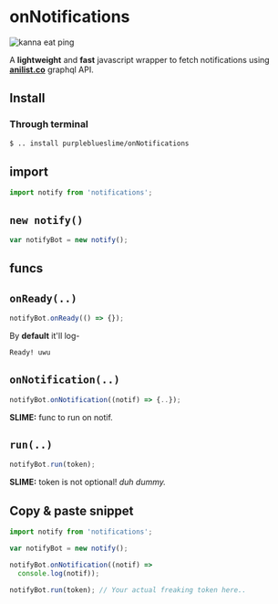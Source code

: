 # onNotifications 
![kanna eat ping](https://user-images.githubusercontent.com/84064124/233832194-41d83ead-f9b2-4a49-b4ce-f45f4d48387c.gif)

A **lightweight** and **fast** javascript wrapper to fetch notifications using [**anilist.co**](https://anilist.co) graphql API.

## Install
### Through terminal
```sh
$ .. install purpleblueslime/onNotifications
```
## import
```js
import notify from 'notifications';
```
## `new notify()`
```js
var notifyBot = new notify();
```

## funcs

## `onReady(..)`
```js
notifyBot.onReady(() => {});
```
By **default** it'll log-
```bash
Ready! uwu
```

## `onNotification(..)`
```js
notifyBot.onNotification((notif) => {..});
```
**SLIME:** func to run on notif.

## `run(..)`
```js
notifyBot.run(token);
```
**SLIME:** token is not optional! *duh dummy.*


## Copy & paste snippet
```js
import notify from 'notifications';

var notifyBot = new notify();

notifyBot.onNotification((notif) =>
  console.log(notif));

notifyBot.run(token); // Your actual freaking token here..

```